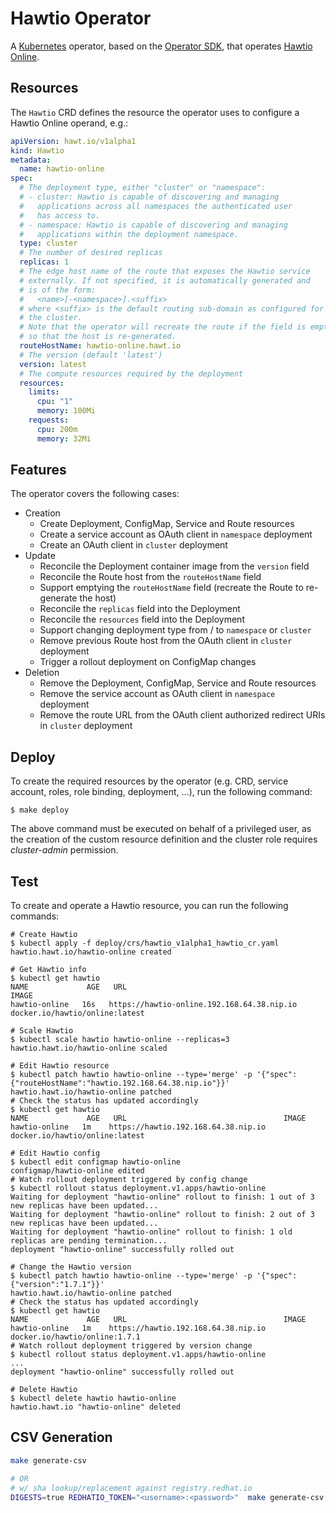 # Hawtio Operator

A [Kubernetes](https://kubernetes.io) operator, based on the [Operator SDK](https://sdk.operatorframework.io), that operates [Hawtio Online](https://github.com/hawtio/hawtio-online).

## Resources

The `Hawtio` CRD defines the resource the operator uses to configure a Hawtio Online operand, e.g.:

```yaml
apiVersion: hawt.io/v1alpha1
kind: Hawtio
metadata:
  name: hawtio-online
spec:
  # The deployment type, either "cluster" or "namespace":
  # - cluster: Hawtio is capable of discovering and managing
  #   applications across all namespaces the authenticated user
  #   has access to.
  # - namespace: Hawtio is capable of discovering and managing
  #   applications within the deployment namespace.
  type: cluster
  # The number of desired replicas
  replicas: 1
  # The edge host name of the route that exposes the Hawtio service
  # externally. If not specified, it is automatically generated and
  # is of the form:
  #   <name>[-<namespace>].<suffix>
  # where <suffix> is the default routing sub-domain as configured for
  # the cluster.
  # Note that the operator will recreate the route if the field is emptied,
  # so that the host is re-generated.
  routeHostName: hawtio-online.hawt.io
  # The version (default 'latest')
  version: latest
  # The compute resources required by the deployment
  resources:
    limits:
      cpu: "1"
      memory: 100Mi
    requests:
      cpu: 200m
      memory: 32Mi
```

## Features

The operator covers the following cases:

* Creation
  * Create Deployment, ConfigMap, Service and Route resources
  * Create a service account as OAuth client in `namespace` deployment
  * Create an OAuth client in `cluster` deployment
* Update
  * Reconcile the Deployment container image from the `version` field
  * Reconcile the Route host from the `routeHostName` field
  * Support emptying the `routeHostName` field (recreate the Route to re-generate the host)
  * Reconcile the `replicas` field into the Deployment
  * Reconcile the `resources` field into the Deployment
  * Support changing deployment type from / to `namespace` or `cluster`
  * Remove previous Route host from the OAuth client in `cluster` deployment
  * Trigger a rollout deployment on ConfigMap changes
* Deletion
  * Remove the Deployment, ConfigMap, Service and Route resources
  * Remove the service account as OAuth client in `namespace` deployment
  * Remove the route URL from the OAuth client authorized redirect URIs in `cluster` deployment

## Deploy

To create the required resources by the operator (e.g. CRD, service account, roles, role binding, deployment, ...), run the following command:

```console
$ make deploy
```

The above command must be executed on behalf of a privileged user, as the creation of the custom resource definition and the cluster role requires _cluster-admin_ permission.

## Test

To create and operate a Hawtio resource, you can run the following commands:



```console
# Create Hawtio
$ kubectl apply -f deploy/crs/hawtio_v1alpha1_hawtio_cr.yaml
hawtio.hawt.io/hawtio-online created

# Get Hawtio info
$ kubectl get hawtio
NAME             AGE   URL                                           IMAGE
hawtio-online   16s   https://hawtio-online.192.168.64.38.nip.io   docker.io/hawtio/online:latest

# Scale Hawtio
$ kubectl scale hawtio hawtio-online --replicas=3
hawtio.hawt.io/hawtio-online scaled

# Edit Hawtio resource
$ kubectl patch hawtio hawtio-online --type='merge' -p '{"spec":{"routeHostName":"hawtio.192.168.64.38.nip.io"}}'
hawtio.hawt.io/hawtio-online patched
# Check the status has updated accordingly
$ kubectl get hawtio
NAME             AGE   URL                                   IMAGE
hawtio-online   1m    https://hawtio.192.168.64.38.nip.io   docker.io/hawtio/online:latest

# Edit Hawtio config
$ kubectl edit configmap hawtio-online
configmap/hawtio-online edited
# Watch rollout deployment triggered by config change
$ kubectl rollout status deployment.v1.apps/hawtio-online
Waiting for deployment "hawtio-online" rollout to finish: 1 out of 3 new replicas have been updated...
Waiting for deployment "hawtio-online" rollout to finish: 2 out of 3 new replicas have been updated...
Waiting for deployment "hawtio-online" rollout to finish: 1 old replicas are pending termination...
deployment "hawtio-online" successfully rolled out

# Change the Hawtio version
$ kubectl patch hawtio hawtio-online --type='merge' -p '{"spec":{"version":"1.7.1"}}'
hawtio.hawt.io/hawtio-online patched
# Check the status has updated accordingly
$ kubectl get hawtio
NAME             AGE   URL                                   IMAGE
hawtio-online   1m    https://hawtio.192.168.64.38.nip.io   docker.io/hawtio/online:1.7.1
# Watch rollout deployment triggered by version change
$ kubectl rollout status deployment.v1.apps/hawtio-online
...
deployment "hawtio-online" successfully rolled out

# Delete Hawtio
$ kubectl delete hawtio hawtio-online
hawtio.hawt.io "hawtio-online" deleted
```
## CSV Generation

```bash
make generate-csv

# OR
# w/ sha lookup/replacement against registry.redhat.io
DIGESTS=true REDHATIO_TOKEN="<username>:<password>"  make generate-csv
```

